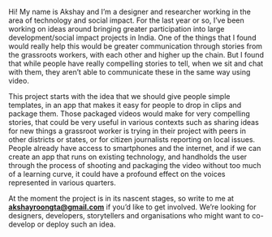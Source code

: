 Hi! My name is Akshay and I’m a designer and researcher working in the area of technology and social impact. For the last year or so, I’ve been working on ideas around bringing greater participation into large development/social impact projects in India. One of the things that I found would really help this would be greater communication through stories from the grassroots workers, with each other and higher up the chain. But I found that while people have really compelling stories to tell, when we sit and chat with them, they aren’t able to communicate these in the same way using video. 

This project starts with the idea that we should give people simple templates, in an app that makes it easy for people to drop in clips and package them. Those packaged videos would make for very compelling stories, that could be very useful in various contexts such as sharing ideas for new things a grassroot worker is trying in their project with peers in other districts or states, or for citizen journalists reporting on local issues. People already have access to smartphones and the internet, and if we can create an app that runs on existing technology, and handholds the user through the process of shooting and packaging the video without too much of a learning curve, it could have a profound effect on the voices represented in various quarters. 

At the moment the project is in its nascent stages, so write to me at **akshayroongta@gmail.com** if you’d like to get involved. We’re looking for designers, developers, storytellers and organisations who might want to co-develop or deploy such an idea. 

